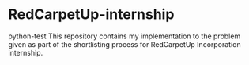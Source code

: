 # RedCarpetUp-internship
python-test
This repository contains my implementation to the problem given as part of the shortlisting process for RedCarpetUp Incorporation internship.
